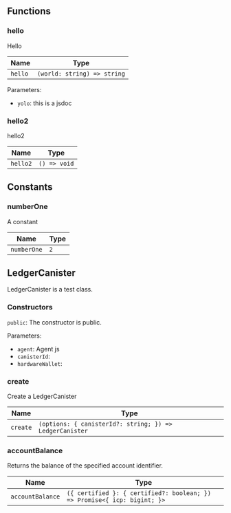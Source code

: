 ## Functions

### hello

Hello

| Name | Type |
| ---------- | ---------- |
| `hello` | `(world: string) => string` |

Parameters:

* `yolo`: this is a jsdoc


### hello2

hello2

| Name | Type |
| ---------- | ---------- |
| `hello2` | `() => void` |


## Constants

### numberOne

A constant

| Name | Type |
| ---------- | ---------- |
| `numberOne` | `2` |


## LedgerCanister

LedgerCanister is a test class.

### Constructors

`public`: The constructor is public.

Parameters:

* `agent`: Agent js
* `canisterId`: 
* `hardwareWallet`: 


### create

Create a LedgerCanister

| Name | Type |
| ---------- | ---------- |
| `create` | `(options: { canisterId?: string; }) => LedgerCanister` |

### accountBalance

Returns the balance of the specified account identifier.

| Name | Type |
| ---------- | ---------- |
| `accountBalance` | `({ certified }: { certified?: boolean; }) => Promise<{ icp: bigint; }>` |

